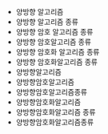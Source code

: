 ﻿- 양방향 알고리즘
- 양방향 알고리즘 종류
- 양방향 암호 알고리즘 종류
- 양방향 암호알고리즘 종류
- 양방향 암호화 알고리즘 종류
- 양방향 암호화알고리즘 종류
- 양방향알고리즘
- 양방향암호알고리즘
- 양방향암호알고리즘종류
- 양방향암호화알고리즘
- 양방향암호화알고리즘 종류
- 양방향암호화알고리즘종류
